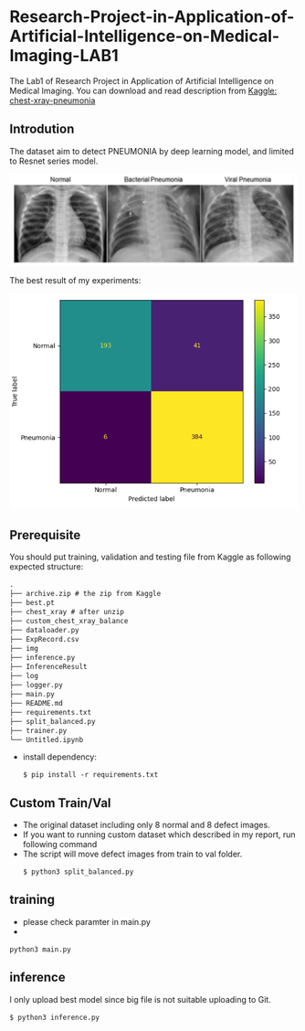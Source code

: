 # Research-Project-in-Application-of-Artificial-Intelligence-on-Medical-Imaging-LAB1
The Lab1 of Research Project in Application of Artificial Intelligence on Medical Imaging. You can download and read description from [Kaggle: chest-xray-pneumonia](https://www.kaggle.com/datasets/paultimothymooney/chest-xray-pneumonia)

## Introdution

The dataset aim to detect PNEUMONIA by deep learning model, and limited to Resnet series model.

![](img/example.png)

The best result of my experiments:

![](img/best.png)

## Prerequisite

You should put training, validation and testing file from Kaggle as following expected structure:
```
.
├── archive.zip # the zip from Kaggle
├── best.pt
├── chest_xray # after unzip
├── custom_chest_xray_balance
├── dataloader.py
├── ExpRecord.csv
├── img
├── inference.py
├── InferenceResult
├── log
├── logger.py
├── main.py
├── README.md
├── requirements.txt
├── split_balanced.py
├── trainer.py
└── Untitled.ipynb
```

* install dependency:
    ```
    $ pip install -r requirements.txt
    ```

## Custom Train/Val

* The original dataset including only 8 normal and 8 defect images.
* If you want to running custom dataset which described in my report, run following command
* The script will move defect images from train to val folder.
    ```
    $ python3 split_balanced.py
    ```


## training

* please check paramter in main.py
* 
```
python3 main.py
```


## inference

I only upload best model since big file is not suitable uploading to Git.

```
$ python3 inference.py
```